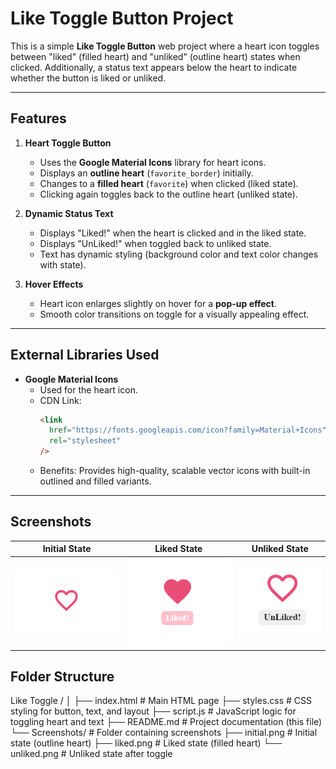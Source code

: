 # Like Toggle Button Project

This is a simple **Like Toggle Button** web project where a heart icon toggles between "liked" (filled heart) and "unliked" (outline heart) states when clicked. Additionally, a status text appears below the heart to indicate whether the button is liked or unliked.

---

## Features

1. **Heart Toggle Button**

   - Uses the **Google Material Icons** library for heart icons.
   - Displays an **outline heart** (`favorite_border`) initially.
   - Changes to a **filled heart** (`favorite`) when clicked (liked state).
   - Clicking again toggles back to the outline heart (unliked state).

2. **Dynamic Status Text**

   - Displays "Liked!" when the heart is clicked and in the liked state.
   - Displays "UnLiked!" when toggled back to unliked state.
   - Text has dynamic styling (background color and text color changes with state).

3. **Hover Effects**
   - Heart icon enlarges slightly on hover for a **pop-up effect**.
   - Smooth color transitions on toggle for a visually appealing effect.

---

## External Libraries Used

- **Google Material Icons**
  - Used for the heart icon.
  - CDN Link:
    ```html
    <link
      href="https://fonts.googleapis.com/icon?family=Material+Icons"
      rel="stylesheet"
    />
    ```
  - Benefits: Provides high-quality, scalable vector icons with built-in outlined and filled variants.

---

## Screenshots

| Initial State                       | Liked State                     | Unliked State                       |
| ----------------------------------- | ------------------------------- | ----------------------------------- |
| ![Initial](Screenshots/initial.png) | ![Liked](Screenshots/liked.png) | ![Unliked](Screenshots/unliked.png) |

## Folder Structure

Like Toggle /
│
├── index.html # Main HTML page
├── styles.css # CSS styling for button, text, and layout
├── script.js # JavaScript logic for toggling heart and text
├── README.md # Project documentation (this file)
└── Screenshots/ # Folder containing screenshots
├── initial.png # Initial state (outline heart)
├── liked.png # Liked state (filled heart)
└── unliked.png # Unliked state after toggle
